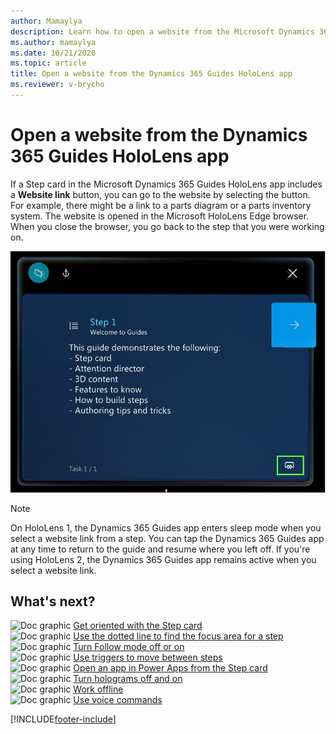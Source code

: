 ```yaml
---
author: Mamaylya
description: Learn how to open a website from the Microsoft Dynamics 365 Guides HoloLens app.
ms.author: mamaylya
ms.date: 10/21/2020
ms.topic: article
title: Open a website from the Dynamics 365 Guides HoloLens app
ms.reviewer: v-brycho
---
```


# Open a website from the Dynamics 365 Guides HoloLens app

If a Step card in the Microsoft Dynamics 365 Guides HoloLens app includes a **Website link** button, you can go to the website by selecting the button. For example, there might be a link to a parts diagram or a parts inventory system. The website is opened in the Microsoft HoloLens Edge browser. When you close the browser, you go back to the step that you were working on.

![Website link button.](media/website-powerapps-link.jpg "Website link button")

>[!NOTE]
>On HoloLens 1, the Dynamics 365 Guides app enters sleep mode when you select a website link from a step. You can tap the Dynamics 365 Guides app at any time to return to the guide and resume where you left off. If you're using HoloLens 2, the Dynamics 365 Guides app remains active when you select a website link.

## What's next?

![Doc graphic](media/doc-icon.PNG "Doc graphic") [Get oriented with the Step card](operator-step-card-orientation.md)<br>
![Doc graphic](media/doc-icon.PNG "Doc graphic") [Use the dotted line to find the focus area for a step](operator-dotted-line.md)<br>
![Doc graphic](media/doc-icon.PNG "Doc graphic") [Turn Follow mode off or on](operator-follow-mode.md)<br>
![Doc graphic](media/doc-icon.PNG "Doc graphic") [Use triggers to move between steps](operator-trigger.md)<br>
![Doc graphic](media/doc-icon.PNG "Doc graphic") [Open an app in Power Apps from the Step card](operator-powerapps-link.md)<br>
![Doc graphic](media/doc-icon.PNG "Doc graphic") [Turn holograms off and on](operator-holograms-off.md)<br>
![Doc graphic](media/doc-icon.PNG "Doc graphic") [Work offline](operator-offline-mode.md)<br>
![Doc graphic](media/doc-icon.PNG "Doc graphic") [Use voice commands](voice-commands.md)<br>


[!INCLUDE[footer-include](../includes/footer-banner.md)]
